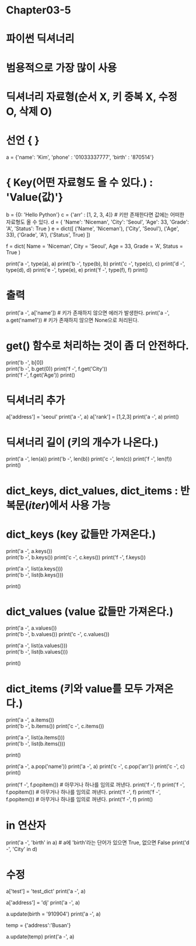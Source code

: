# Chapter03-5
# 파이썬 딕셔너리
# 범용적으로 가장 많이 사용
# 딕셔너리 자료형(순서 X, 키 중복 X, 수정 O, 삭제 O)

# 선언 { }
a = {'name': 'Kim', 'phone' : '01033337777', 'birth' : '870514'} 
# { Key(어떤 자료형도 올 수 있다.) : 'Value(값)'}
b = {0: 'Hello Python'}
c = {'arr' : [1, 2, 3, 4]} # 키만 존재한다면 값에는 어떠한 자료형도 올 수 있다.
d = {
    'Name': 'Niceman',
    'City': 'Seoul',
    'Age': 33,
    'Grade': 'A',
    'Status': True
}
e = dict([
    ('Name', 'Niceman'),
    ('City', 'Seoul'),
    ('Age', 33),
    ('Grade', 'A'),
    ('Status', True)
])

f = dict(
    Name = 'Niceman',
    City = 'Seoul',
    Age = 33,
    Grade = 'A',
    Status = True
)

print('a -', type(a), a)
print('b -', type(b), b)
print('c -', type(c), c)
print('d -', type(d), d)
print('e -', type(e), e)
print('f -', type(f), f)
print()

# 출력
print('a -', a['name']) # 키가 존재하지 않으면 에러가 발생한다. 
print('a -', a.get('name1')) # 키가 존재하지 않으면 None으로 처리된다.
# get() 함수로 처리하는 것이 좀 더 안전하다.
print('b -', b[0])       
print('b -', b.get(0))
print('f -', f.get('City'))  
print('f -', f.get('Age')) 
print()

# 딕셔너리 추가
a['address'] = 'seoul'
print('a -', a)
a['rank'] = [1,2,3]
print('a -', a)
print()

# 딕셔너리 길이 (키의 개수가 나온다.)
print('a -', len(a))
print('b -', len(b))
print('c -', len(c))
print('f -', len(f))     
print()

# dict_keys, dict_values, dict_items : 반복문(_iter_)에서 사용 가능

# dict_keys (key 값들만 가져온다.)
print('a -', a.keys())            
print('b -', b.keys())
print('c -', c.keys())
print('f -', f.keys())    

print('a -', list(a.keys()))            
print('b -', list(b.keys()))

print()

# dict_values (value 값들만 가져온다.)
print('a -', a.values())            
print('b -', b.values())
print('c -', c.values())

print('a -', list(a.values()))            
print('b -', list(b.values()))

print()

# dict_items (키와 value를 모두 가져온다.)
print('a -', a.items())            
print('b -', b.items())
print('c -', c.items())

print('a -', list(a.items()))            
print('b -', list(b.items()))

print()

print('a -', a.pop('name'))
print('a -', a)
print('c -', c.pop('arr'))
print('c -', c)
print()

print('f -', f.popitem()) # 아무거나 하나를 임의로 꺼낸다.
print('f -', f)
print('f -', f.popitem()) # 아무거나 하나를 임의로 꺼낸다.
print('f -', f)
print('f -', f.popitem()) # 아무거나 하나를 임의로 꺼낸다.
print('f -', f)
print()

# in 연산자 
print('a -', 'birth' in a) # a에 'birth'라는 단어가 있으면 True, 없으면 False
print('d -', 'City' in d)

# 수정
a['test'] = 'test_dict'
print('a -', a)

a['address'] = 'dj'
print('a -', a)

a.update(birth = '910904')
print('a -', a)

temp = {'address':'Busan'}

a.update(temp)
print('a -', a)